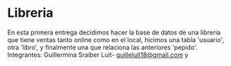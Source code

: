 # Libreria
En esta primera entrega decidimos hacer la base de datos de una libreria que tiene ventas tanto online como en el local, hicimos una tabla 'usuario', otra 'libro', y finalmente una que relaciona las anteriores 'pepido'.
Integrantes: Guillermina Sraiber Luit- guilleluit18@gmail.com y  
